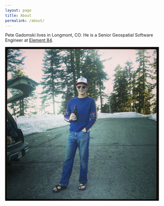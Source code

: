 ```yaml
---
layout: page
title: About
permalink: /about/
---
```


Pete Gadomski lives in Longmont, CO.
He is a Senior Geospatial Software Engineer at [Element 84](https://www.element84.com/).

![Pete Gadomski](/img/ashland.jpg)

